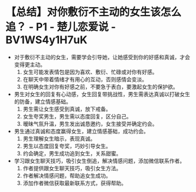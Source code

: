 # 【总结】对你敷衍不主动的女生该怎么追？ - P1 - 楚儿恋爱说 - BV1WS4y1H7uK

-   对于敷衍不主动的女生，需要学会引导她，让她感受到你的好感和真诚，才会变得更主动。
    1.  女生可能发表情包是因为喜欢、敷衍、忙碌或对你有好感。
    2.  在聊天中带着情绪才有用心的互动，否则感情会变淡。
    3.  在明确女生对你有好感之前，不要急于表白，要激起女生的保护欲。
-   男生对女生的回复有心动感，女生回复带挑战性，男生需表达真诚以打破女生的防备，建立情感基础。
    1.  男生需让女生感受到真诚，放下戒备。
    2.  女生夸奖男生，男生需以态度回复，区分自己。
    3.  暧昧气氛升温，男生发出诚恳邀约，女生接受并确定约会。
-   男生通过真诚和态度赢得女生，建立情感基础，成功约会。
    1.  男生理解女生暗示，表现真诚。
    2.  男生以态度回复夸奖，巧妙引导女生。
    3.  约会确定，男生成功追到女生，关系甜蜜。
-   学习跟女生聊天技巧，吸引女生倒追，解决情感问题，添加微信联系作者。
    1.  作者提供跟女生聊天技巧，吸引女生方法。
    2.  作者解决情感问题，帮助追女生成功。
    3.  添加作者微信获取最新联系方式，获得帮助。